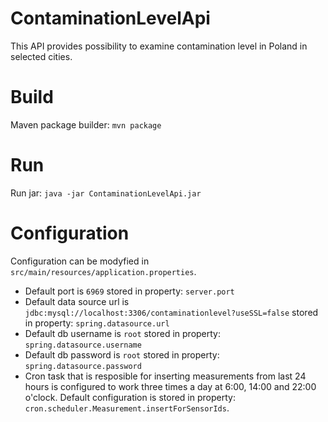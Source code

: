 # ContaminationLevelApi
This API provides possibility to examine contamination level in Poland in selected cities.

# Build

Maven package builder: `mvn package`

# Run

Run jar: `java -jar ContaminationLevelApi.jar`

# Configuration

Configuration can be modyfied in `src/main/resources/application.properties`.

 - Default port is `6969` stored in property: `server.port`
 - Default data source url is `jdbc:mysql://localhost:3306/contaminationlevel?useSSL=false` stored in property: `spring.datasource.url`
 - Default db username is `root` stored in property: `spring.datasource.username`
 - Default db password is `root` stored in property: `spring.datasource.password`
 - Cron task that is resposible for inserting measurements from last 24 hours is configured to work three times a day at 6:00, 14:00 and 22:00 o'clock. Default configuration is stored in property: `cron.scheduler.Measurement.insertForSensorIds`.
